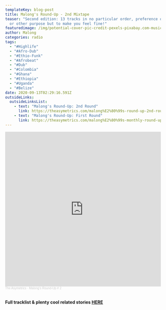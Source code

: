 ```yaml
---
templateKey: blog-post
title: Malong's Round-Up - 2nd Mixtape
teaser: "Second edition: 13 tracks in no particular order, preference of genre,
  or other purpose but to make you feel fine!"
featuredimage: /img/potential-cover-pic-credit-pexels-pixabay.com-music-1285165_1280.jpg
author: Malong
categories: radio
tags:
  - "#Highlife"
  - "#Afro-Dub"
  - "#Ethio-Funk"
  - "#Afrobeat"
  - "#Dub"
  - "#Colombia"
  - "#Ghana"
  - "#Ethiopia"
  - "#Uganda"
  - "#Belize"
date: 2020-09-13T02:29:16.591Z
outsideLinks:
  outsideLinksList:
    - text: "Malong's Round-Up: 2nd Round"
      link: https://theasymetrics.com/malong%E2%80%99s-round-up-2nd-round/
    - text: "Malong's Round-Up: First Round"
      link: https://theasymetrics.com/malong%E2%80%99s-monthly-round-up-%E2%80%93-first-round/
---
```

<iframe width="100%" height="500" scrolling="no" frameborder="no" allow="autoplay" src="https://w.soundcloud.com/player/?url=https%3A//api.soundcloud.com/tracks/892377514&color=%23ff5500&auto_play=false&hide_related=false&show_comments=true&show_user=true&show_reposts=false&show_teaser=true&visual=true"></iframe><div style="font-size: 10px; color: #cccccc;line-break: anywhere;word-break: normal;overflow: hidden;white-space: nowrap;text-overflow: ellipsis; font-family: Interstate,Lucida Grande,Lucida Sans Unicode,Lucida Sans,Garuda,Verdana,Tahoma,sans-serif;font-weight: 100;"><a href="https://soundcloud.com/the-asymetrics" title="The Asymetrics" target="_blank" style="color: #cccccc; text-decoration: none;">The Asymetrics</a> · <a href="https://soundcloud.com/the-asymetrics/malongs-round-up-2" title="Malong&#x27;s Round-Up # 2" target="_blank" style="color: #cccccc; text-decoration: none;">Malong&#x27;s Round-Up # 2</a></div>

<br>

**Full tracklist & plenty cool related stories [HERE](https://theasymetrics.com/malong%E2%80%99s-round-up-2nd-round/)**